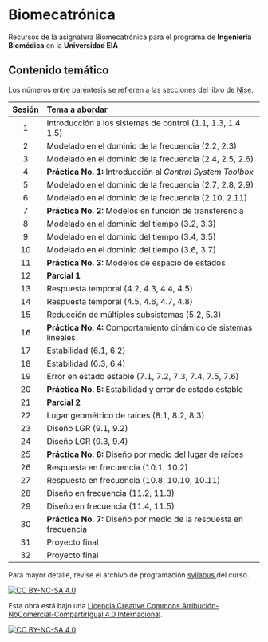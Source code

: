 # Biomecatrónica

Recursos de la asignatura Biomecatrónica para el programa de **Ingeniería Biomédica** en la **Universidad EIA**

## Contenido temático

Los números entre paréntesis se refieren a las secciones del libro de [Nise](https://eiaedu-my.sharepoint.com/:b:/g/personal/andres_quintero27_eia_edu_co/EfiFex3oE8ZJmrTydXeCp-MBrkoW3FG3es9GRs1JMAEVEg?e=CCQ8SG).

| Sesión | Tema a abordar                                        |
| :---: | :--- |
| 1      | Introducción a los sistemas de control (1.1, 1.3, 1.4 1.5) |
| 2      | Modelado en el dominio de la frecuencia (2.2, 2.3)     |
| 3      | Modelado en el dominio de la frecuencia (2.4, 2.5, 2.6) |
| 4      | **Práctica No. 1:** Introducción al *Control System Toolbox* |
| 5      | Modelado en el dominio de la frecuencia (2.7, 2.8, 2.9) |
| 6      | Modelado en el dominio de la frecuencia (2.10, 2.11)   |
| 7      | **Práctica No. 2:** Modelos en función de transferencia |
| 8      | Modelado en el dominio del tiempo (3.2, 3.3)           |
| 9      | Modelado en el dominio del tiempo (3.4, 3.5)           |
| 10     | Modelado en el dominio del tiempo (3.6, 3.7)           |
| 11     | **Práctica No. 3:** Modelos de espacio de estados       |
| 12     | **Parcial 1**                                         |
| 13     | Respuesta temporal (4.2, 4.3, 4.4, 4.5)                |
| 14     | Respuesta temporal (4.5, 4.6, 4.7, 4.8)                |
| 15     | Reducción de múltiples subsistemas (5.2, 5.3)          |
| 16     | **Práctica No. 4:** Comportamiento dinámico de sistemas lineales |
| 17     | Estabilidad (6.1, 6.2)                                |
| 18     | Estabilidad (6.3, 6.4)                                |
| 19     | Error en estado estable (7.1, 7.2, 7.3, 7.4, 7.5, 7.6) |
| 20     | **Práctica No. 5:** Estabilidad y error de estado estable |
| 21     | **Parcial 2**                                         |
| 22     | Lugar geométrico de raíces (8.1, 8.2, 8.3)             |
| 23     | Diseño LGR (9.1, 9.2)                                 |
| 24     | Diseño LGR (9.3, 9.4)                                 |
| 25     | **Práctica No. 6:** Diseño por medio del lugar de raíces |
| 26     | Respuesta en frecuencia (10.1, 10.2)                   |
| 27     | Respuesta en frecuencia (10.8, 10.10, 10.11)           |
| 28     | Diseño en frecuencia (11.2, 11.3)                      |
| 29     | Diseño en frecuencia (11.4, 11.5)                      |
| 30     | **Práctica No. 7:** Diseño por medio de la respuesta en frecuencia |
| 31     | Proyecto final                                        |
| 32     | Proyecto final                                        |

Para mayor detalle, revise el archivo de programación <a href="BMC 2024-1 Syllabus.pdf"> syllabus </a> del curso.

[![CC BY-NC-SA 4.0][cc-by-nc-sa-shield]][cc-by-nc-sa]

Esta obra está bajo una
[Licencia Creative Commons Atribución-NoComercial-CompartirIgual 4.0 Internacional][cc-by-nc-sa].

[![CC BY-NC-SA 4.0][cc-by-nc-sa-image]][cc-by-nc-sa]

[cc-by-nc-sa]: https://creativecommons.org/licenses/by-nc-sa/4.0/deed.es
[cc-by-nc-sa-image]: https://licensebuttons.net/l/by-nc-sa/4.0/88x31.png
[cc-by-nc-sa-shield]: https://img.shields.io/badge/License-CC%20BY--NC--SA%204.0-lightgrey.svg
